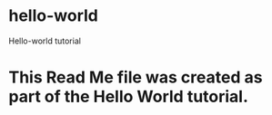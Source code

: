 # hello-world
Hello-world tutorial

# This Read Me file was created as part of the Hello World tutorial.

